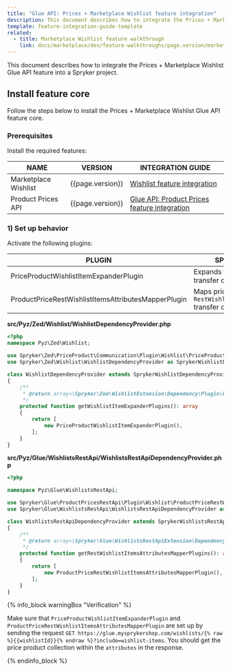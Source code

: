 ```yaml
---
title: "Glue API: Prices + Marketplace Wishlist feature integration"
description: This document describes how to integrate the Prices + Marketplace Wishlist Glue API feature into a Spryker project.
template: feature-integration-guide-template
related:
  - title: Marketplace Wishlist feature walkthrough
    link: docs/marketplace/dev/feature-walkthroughs/page.version/marketplace-wishlist-feature-walkthrough.html
---
```


This document describes how to integrate the Prices + Marketplace Wishlist Glue API feature into a Spryker project.


## Install feature core

Follow the steps below to install the Prices + Marketplace Wishlist Glue API feature core.

### Prerequisites

Install the required features:

| NAME | VERSION | INTEGRATION GUIDE |
| --------------- | ------- | ---------- |
| Marketplace Wishlist | {{page.version}} |[Wishlist feature integration](/docs/marketplace/dev/feature-integration-guides/{{page.version}}/marketplace-wishlist-feature-integration.html) |
| Product Prices API | {{page.version}} |[Glue API: Product Prices feature integration](/docs/pbc/all/price-management/{{site.version}}/base-shop/install-and-upgrade/install-the-product-price-glue-api.html) |


### 1) Set up behavior

Activate the following plugins:

| PLUGIN | SPECIFICATION | PREREQUISITES | NAMESPACE |
|---|---|---|---|
| PriceProductWishlistItemExpanderPlugin | Expands the `WishlistItem` transfer object with prices. |  | Spryker\Zed\PriceProduct\Communication\Plugin\Wishlist |
| ProductPriceRestWishlistItemsAttributesMapperPlugin | Maps prices to the `RestWishlistItemsAttributes` transfer object. |  | Spryker\Glue\ProductPricesRestApi\Plugin\Wishlist |

**src/Pyz/Zed/Wishlist/WishlistDependencyProvider.php**

```php
<?php
namespace Pyz\Zed\Wishlist;

use Spryker\Zed\PriceProduct\Communication\Plugin\Wishlist\PriceProductWishlistItemExpanderPlugin;
use Spryker\Zed\Wishlist\WishlistDependencyProvider as SprykerWishlistDependencyProvider;

class WishlistDependencyProvider extends SprykerWishlistDependencyProvider
{
    /**
     * @return array<\Spryker\Zed\WishlistExtension\Dependency\Plugin\WishlistItemExpanderPluginInterface>
     */
    protected function getWishlistItemExpanderPlugins(): array
    {
        return [
            new PriceProductWishlistItemExpanderPlugin(),
        ];
    }
}
```

**src/Pyz/Glue/WishlistsRestApi/WishlistsRestApiDependencyProvider.php**

```php
<?php

namespace Pyz\Glue\WishlistsRestApi;

use Spryker\Glue\ProductPricesRestApi\Plugin\Wishlist\ProductPriceRestWishlistItemsAttributesMapperPlugin;
use Spryker\Glue\WishlistsRestApi\WishlistsRestApiDependencyProvider as SprykerWishlistsRestApiDependencyProvider;

class WishlistsRestApiDependencyProvider extends SprykerWishlistsRestApiDependencyProvider
{
    /**
     * @return array<\Spryker\Glue\WishlistsRestApiExtension\Dependency\Plugin\RestWishlistItemsAttributesMapperPluginInterface>
     */
    protected function getRestWishlistItemsAttributesMapperPlugins(): array
    {
        return [
            new ProductPriceRestWishlistItemsAttributesMapperPlugin(),
        ];
    }
}
```

{% info_block warningBox "Verification" %}

Make sure that `PriceProductWishlistItemExpanderPlugin` and `ProductPriceRestWishlistItemsAttributesMapperPlugin` are set up by sending the request `GET https://glue.mysprykershop.com/wishlists/{% raw %}{{wishlistId}}{% endraw %}?include=wishlist-items`. You should get the price product collection within the `attributes` in the response.

{% endinfo_block %}
